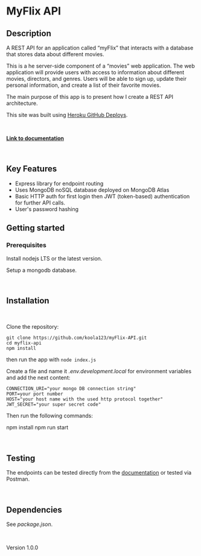 # MyFlix API

## Description
A REST API for an application called “myFlix” that interacts with a database that stores data about different movies.

This is a he server-side component of a “movies” web application. The web application will provide users with access to information about different movies, directors, and genres. Users will be able to sign up, update their personal information, and create a list of their favorite movies.

The main purpose of this app is to present how I create a REST API architecture.

This site was built using [Heroku GitHub Deploys](https://devcenter.heroku.com/articles/github-integration).

<br>

<strong>[Link to documentation](https://my-blockbusters.herokuapp.com/documentation)</strong>

<br>

## Key Features
- Express library for endpoint routing
- Uses MongoDB noSQL database deployed on MongoDB Atlas
- Basic HTTP auth for first login then JWT (token-based) authentication for further API calls.
- User's password hashing

## Getting started

### Prerequisites

Install nodejs LTS or the latest version.

Setup a mongodb database. 

<br>

## Installation

<br>

Clone the repository:

```
git clone https://github.com/koola123/myFlix-API.git
cd myflix-api
npm install
```

then run the app with `node index.js`

Create a file and name it <i>.env.development.local</i> for environment variables and add the next content:

````
CONNECTION_URI="your mongo DB connection string"
PORT=your port number
HOST="your host name with the used http protocol together"
JWT_SECRET="your super secret code"
````
Then run the following commands:

npm install
npm run start

<br>

## Testing

The endpoints can be tested directly from the [documentation](https://my-blockbusters.herokuapp.com/documentation) or tested via Postman.

<br>

## Dependencies

See <i>package.json</i>.

<br>

Version 1.0.0













